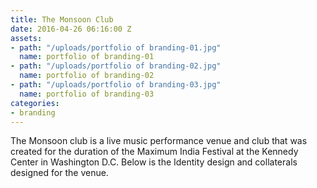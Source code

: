 ```yaml
---
title: The Monsoon Club
date: 2016-04-26 06:16:00 Z
assets:
- path: "/uploads/portfolio of branding-01.jpg"
  name: portfolio of branding-01
- path: "/uploads/portfolio of branding-02.jpg"
  name: portfolio of branding-02
- path: "/uploads/portfolio of branding-03.jpg"
  name: portfolio of branding-03
categories:
- branding
---
```


The Monsoon club is a live music performance venue and club that was created for the duration of the Maximum India Festival at the Kennedy Center in Washington D.C. Below is the Identity design and collaterals designed for the venue.
